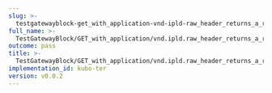 ```yaml
---
slug: >-
  testgatewayblock-get_with_application-vnd-ipld-raw_header_returns_a_raw_block-body
full_name: >-
  TestGatewayBlock/GET_with_application/vnd.ipld.raw_header_returns_a_raw_block/Body
outcome: pass
title: >-
  TestGatewayBlock/GET_with_application/vnd.ipld.raw_header_returns_a_raw_block/Body
implementation_id: kubo-ter
version: v0.0.2
---
```


